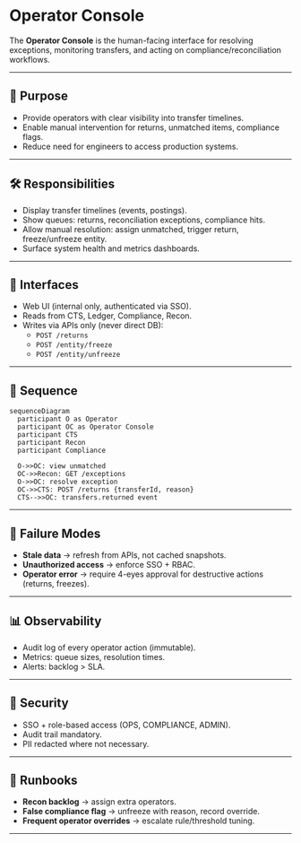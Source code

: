 # Operator Console

The **Operator Console** is the human-facing interface for resolving exceptions, monitoring transfers, and acting on compliance/reconciliation workflows.

---

## 🎯 Purpose
- Provide operators with clear visibility into transfer timelines.  
- Enable manual intervention for returns, unmatched items, compliance flags.  
- Reduce need for engineers to access production systems.  

---

## 🛠 Responsibilities
- Display transfer timelines (events, postings).  
- Show queues: returns, reconciliation exceptions, compliance hits.  
- Allow manual resolution: assign unmatched, trigger return, freeze/unfreeze entity.  
- Surface system health and metrics dashboards.  

---

## 🔌 Interfaces
- Web UI (internal only, authenticated via SSO).  
- Reads from CTS, Ledger, Compliance, Recon.  
- Writes via APIs only (never direct DB):  
  - `POST /returns`  
  - `POST /entity/freeze`  
  - `POST /entity/unfreeze`  

---

## 📐 Sequence

```mermaid
sequenceDiagram
  participant O as Operator
  participant OC as Operator Console
  participant CTS
  participant Recon
  participant Compliance

  O->>OC: view unmatched
  OC->>Recon: GET /exceptions
  O->>OC: resolve exception
  OC->>CTS: POST /returns {transferId, reason}
  CTS-->>OC: transfers.returned event
```

---

## 🚨 Failure Modes
- **Stale data** → refresh from APIs, not cached snapshots.  
- **Unauthorized access** → enforce SSO + RBAC.  
- **Operator error** → require 4-eyes approval for destructive actions (returns, freezes).  

---

## 📊 Observability
- Audit log of every operator action (immutable).  
- Metrics: queue sizes, resolution times.  
- Alerts: backlog > SLA.

---

## 🔐 Security
- SSO + role-based access (OPS, COMPLIANCE, ADMIN).  
- Audit trail mandatory.  
- PII redacted where not necessary.  

---

## 🧭 Runbooks
- **Recon backlog** → assign extra operators.  
- **False compliance flag** → unfreeze with reason, record override.  
- **Frequent operator overrides** → escalate rule/threshold tuning.

---
